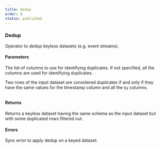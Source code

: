 ```yaml
---
title: Dedup
order: 0
status: published
---
```

### Dedup
Operator to dedup keyless datasets (e.g. event streams).

#### Parameters
<Expandable title="by" type="Optional[List[str]]" defaultVal="None">

The list of columns to use for identifying duplicates. If not specified, all 
the columns are used for identifying duplicates.

Two rows of the input dataset are considered duplicates if and only if they have 
the same values for the timestamp column and all the `by` columns.
</Expandable>

<pre snippet="api-reference/operators/dedup#basic" status="success"
    message="Dedup using txid and timestamp">
</pre>

#### Returns
<Expandable type="Dataset">
Returns a keyless dataset having the same schema as the input dataset but with
some duplicated rows filtered out.
</Expandable>

#### Errors
<Expandable title="Dedup on dataset with key columns">
Sync error to apply dedup on a keyed dataset.
</Expandable>

<pre snippet="api-reference/operators/dedup#dedup_by_all" status="success"
    message="Dedup using all the fields">
</pre>
